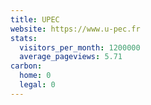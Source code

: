 ```yaml
---
title: UPEC
website: https://www.u-pec.fr
stats:
  visitors_per_month: 1200000
  average_pageviews: 5.71
carbon:
  home: 0
  legal: 0
---
```

